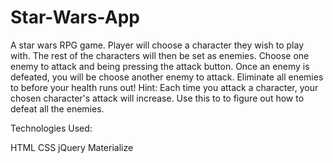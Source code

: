 # Star-Wars-App

A star wars RPG game. Player will choose a character they wish to play with. The rest of the characters will then be set as enemies. Choose one enemy to attack and being pressing the attack button. Once an enemy is defeated, you will be choose another enemy to attack. Eliminate all enemies to before your health runs out! Hint: Each time you attack a character, your chosen character's attack will increase. Use this to to figure out how to defeat all the enemies. 

Technologies Used:

HTML
CSS
jQuery
Materialize